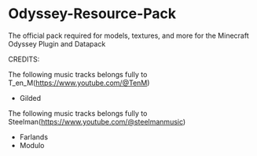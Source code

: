 # Odyssey-Resource-Pack

The official pack required for models, textures, and more for the Minecraft Odyssey Plugin and Datapack

CREDITS: 

The following music tracks belongs fully to T_en_M(https://www.youtube.com/@TenM)
- Gilded

The following music tracks belongs fully to Steelman(https://www.youtube.com/@steelmanmusic)
- Farlands
- Modulo